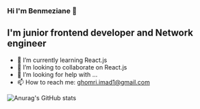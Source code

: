 ### Hi I'm Benmeziane 👋
## I'm junior frontend developer and Network engineer 

- 🌱 I’m currently learning React.js
- 👯 I’m looking to collaborate on React.js
- 🤔 I’m looking for help with ...
- 📫 How to reach me: ghomri.imad1@gmail.com

![Anurag's GitHub stats](https://github-readme-stats.vercel.app/api?username=benmez1n&show_icons=true&theme=dracula)
